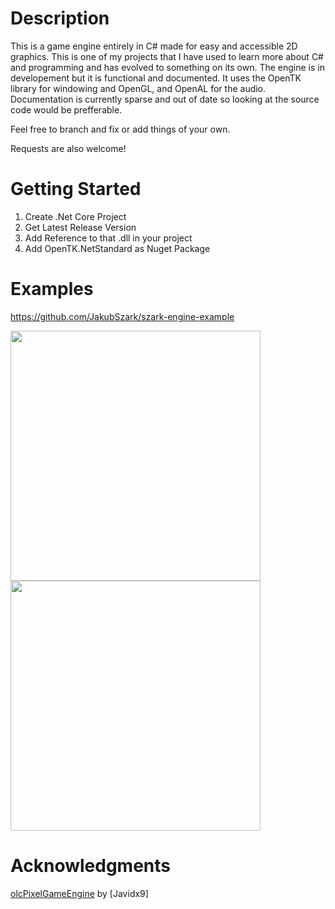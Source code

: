 # Description
This is a game engine entirely in C# made for easy and accessible 2D graphics. 
This is one of my projects that I have used to learn more about C# and programming and has evolved to something on its own. 
The engine is in developement but it is functional and documented. 
It uses the OpenTK library for windowing and OpenGL, and OpenAL for the audio. Documentation is currently sparse and out of date so looking at the source code would be prefferable. 

Feel free to branch and fix or add things of your own.

Requests are also welcome!

# Getting Started
1. Create .Net Core Project
2. Get Latest Release Version
3. Add Reference to that .dll in your project
4. Add OpenTK.NetStandard as Nuget Package

# Examples
https://github.com/JakubSzark/szark-engine-example

<img src="https://i.imgur.com/SPTGHfe.gif" width="400"><img src="https://i.imgur.com/sgPtLmT.gif" width="400">

# Acknowledgments
[olcPixelGameEngine](https://github.com/OneLoneCoder/olcPixelGameEngine) by [Javidx9]
